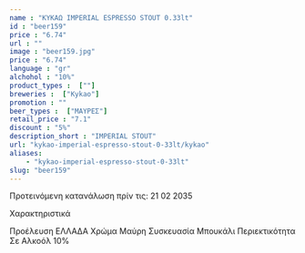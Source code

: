 ```yaml
---
name : "ΚΥΚΑΩ IMPERIAL ESPRESSO STOUT 0.33lt"
id : "beer159"
price : "6.74"
url : ""
image : "beer159.jpg"
price : "6.74"
language : "gr"
alchohol : "10%"
product_types :  [""]
breweries :  ["Kykao"]
promotion : ""
beer_types :  ["ΜΑΥΡΕΣ"]
retail_price : "7.1"
discount : "5%"
description_short : "IMPERIAL STOUT"
url: "kykao-imperial-espresso-stout-0-33lt/kykao"
aliases: 
    - "kykao-imperial-espresso-stout-0-33lt"
slug: "beer159"
---
```


Προτεινόμενη κατανάλωση πρίν τις: 21 02 2035

Χαρακτηριστικά

Προέλευση
ΕΛΛΑΔΑ
Χρώμα
Μαύρη
Συσκευασία
Μπουκάλι
Περιεκτικότητα Σε Αλκοόλ
10%